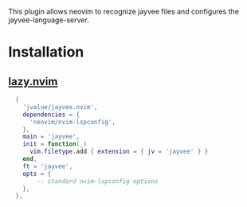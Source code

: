 This plugin allows neovim to recognize jayvee files and configures the jayvee-language-server.

# Installation
## [lazy.nvim](https://github.com/folke/lazy.nvim)
```lua
  {
    'jvalue/jayvee.nvim',
    dependencies = {
      'neovim/nvim-lspconfig',
    },
    main = 'jayvee',
    init = function(_)
      vim.filetype.add { extension = { jv = 'jayvee' } }
    end,
    ft = 'jayvee',
    opts = {
        -- standard nvim-lspconfig options
    },
  },

```
